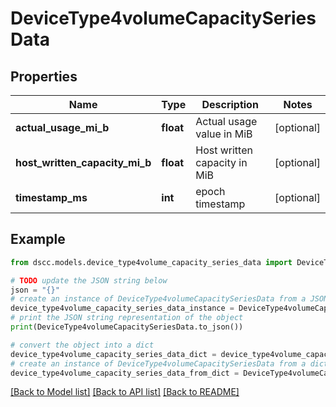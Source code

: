 # DeviceType4volumeCapacitySeriesData


## Properties

Name | Type | Description | Notes
------------ | ------------- | ------------- | -------------
**actual_usage_mi_b** | **float** | Actual usage value in MiB | [optional] 
**host_written_capacity_mi_b** | **float** | Host written capacity in MiB | [optional] 
**timestamp_ms** | **int** | epoch timestamp | [optional] 

## Example

```python
from dscc.models.device_type4volume_capacity_series_data import DeviceType4volumeCapacitySeriesData

# TODO update the JSON string below
json = "{}"
# create an instance of DeviceType4volumeCapacitySeriesData from a JSON string
device_type4volume_capacity_series_data_instance = DeviceType4volumeCapacitySeriesData.from_json(json)
# print the JSON string representation of the object
print(DeviceType4volumeCapacitySeriesData.to_json())

# convert the object into a dict
device_type4volume_capacity_series_data_dict = device_type4volume_capacity_series_data_instance.to_dict()
# create an instance of DeviceType4volumeCapacitySeriesData from a dict
device_type4volume_capacity_series_data_from_dict = DeviceType4volumeCapacitySeriesData.from_dict(device_type4volume_capacity_series_data_dict)
```
[[Back to Model list]](../README.md#documentation-for-models) [[Back to API list]](../README.md#documentation-for-api-endpoints) [[Back to README]](../README.md)


